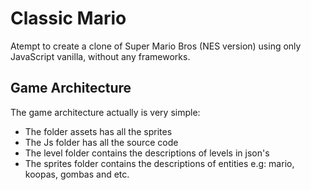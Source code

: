 # Classic Mario

Atempt to create a clone of Super Mario Bros (NES version) using only JavaScript vanilla, without any frameworks.

## Game Architecture

The game architecture actually is very simple:

- The folder assets has all the sprites
- The Js folder has all the source code
- The level folder contains the descriptions of levels in json's
- The sprites folder contains the descriptions of entities e.g: mario, koopas, gombas and etc.
